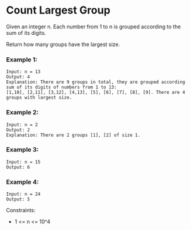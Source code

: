 # Count Largest Group

Given an integer n. Each number from 1 to n is grouped according to the sum of its digits.

Return how many groups have the largest size.

### Example 1:

```
Input: n = 13
Output: 4
Explanation: There are 9 groups in total, they are grouped according sum of its digits of numbers from 1 to 13:
[1,10], [2,11], [3,12], [4,13], [5], [6], [7], [8], [9]. There are 4 groups with largest size.
```

### Example 2:

```
Input: n = 2
Output: 2
Explanation: There are 2 groups [1], [2] of size 1.
```

### Example 3:

```
Input: n = 15
Output: 6
```

### Example 4:

```
Input: n = 24
Output: 5
```

Constraints:

- 1 <= n <= 10^4
